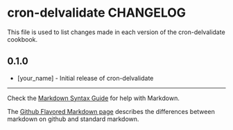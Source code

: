 cron-delvalidate CHANGELOG
==========================

This file is used to list changes made in each version of the cron-delvalidate cookbook.

0.1.0
-----
- [your_name] - Initial release of cron-delvalidate

- - -
Check the [Markdown Syntax Guide](http://daringfireball.net/projects/markdown/syntax) for help with Markdown.

The [Github Flavored Markdown page](http://github.github.com/github-flavored-markdown/) describes the differences between markdown on github and standard markdown.

